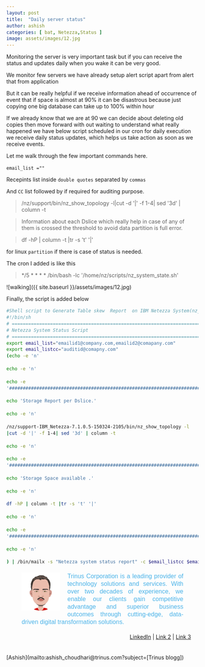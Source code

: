 ```yaml
---
layout: post
title:  "Daily server status"
author: ashish
categories: [ bat, Netezza,Status ]
image: assets/images/12.jpg
---
```

Monitoring the server is very important task but if you can receive the
status and updates daily when you wake it can be very good.

We monitor few servers we have already setup alert script apart from
alert that from application

But it can be really helpful if we receive information ahead of
occurrence of event that if space is almost at 90% it can be disastrous
because just copying one big database can take up to 100% within hour

If we already know that we are at 90 we can decide about deleting old
copies then move forward with out waiting to understand what really
happened we have below script scheduled in our cron for daily execution
we receive daily status updates, which helps us take action as soon as
we receive events.

Let me walk through the few important commands here.

`email_list =""`

Recepints list inside `double quotes` separated by `commas`

And `CC` list followed by if required for auditing purpose.

> /nz/support/bin/nz_show_topology -l|cut -d '|' -f 1-4| sed '3d' | column -t

> Information about each Dslice which really help in case of any of them is crossed the threshold to avoid data partition is full error.

> df -hP | column -t |tr -s 't' '|'

for linux `partition` if there is case of status is needed.

The cron I added is like this

> */5 * * * * /bin/bash -lc '/home/nz/scripts/nz_system_state.sh'

![walking]({{ site.baseurl }}/assets/images/12.jpg)

Finally, the script is added below

```sh
#Shell script to Generate Table skew  Report  on IBM Netezza System(nz_show_topology).
#!/bin/sh
# =============================================================================
# Netezza System Status Script 
# =============================================================================
export email_list="emailid1@company.com,emailid2@comapany.com"
export email_listcc="auditid@comapny.com"
(echo -e 'n'

echo -e 'n'

echo -e
'########################################################################################################################'

echo 'Storage Report per Dslice.'

echo -e 'n'

/nz/support-IBM_Netezza-7.1.0.5-150324-2105/bin/nz_show_topology -l
|cut -d '|' -f 1-4| sed '3d' | column -t

echo -e 'n'

echo -e
'########################################################################################################################'

echo 'Storage Space available .'

echo -e 'n'

df -hP | column -t |tr -s 't' '|'

echo -e 'n'

echo -e
'########################################################################################################################'

echo -e 'n'

) | /bin/mailx -s "Netezza system status report" -c $email_listcc $email_list

```
<div style="Margin:20px;">
            <img src="/assets/images/avatar_ashish.jpg" align="left" width="100" height="100" border="0" style="Margin:0 20px 20px 20px; background:#E79851;" />
            <p style="Margin:10px 20px 20px 20px; font:16px/1.25 sans-serif; color:#4CB3E8; text-align:justify;">
               Trinus Corporation is a leading provider of technology solutions and services. With over two decades of experience, we enable our clients gain competitive advantage and superior business outcomes through cutting-edge, data-driven digital transformation solutions.
            <p align="right">
              <a href="linkedin.com/in/mannara-technologies-recruitment-team-1947495b">LinkedIn</a> |
              <a href="#">Link 2</a> |
              <a href="#">Link 3</a>
              <br><br>
            </p>
			</p>
</div>
[Ashish](mailto:ashish_choudhari@trinus.com?subject=[Trinus blogg])